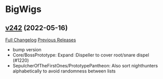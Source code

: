 # BigWigs

## [v242](https://github.com/BigWigsMods/BigWigs/tree/v242) (2022-05-16)
[Full Changelog](https://github.com/BigWigsMods/BigWigs/compare/v241.4...v242) [Previous Releases](https://github.com/BigWigsMods/BigWigs/releases)

- bump version  
- Core/BossPrototype: Expand :Dispeller to cover root/snare dispel (#1220)  
- SepulcherOfTheFirstOnes/PrototypePantheon: Also sort nighthunters alphabetically to avoid randomness between lists  
